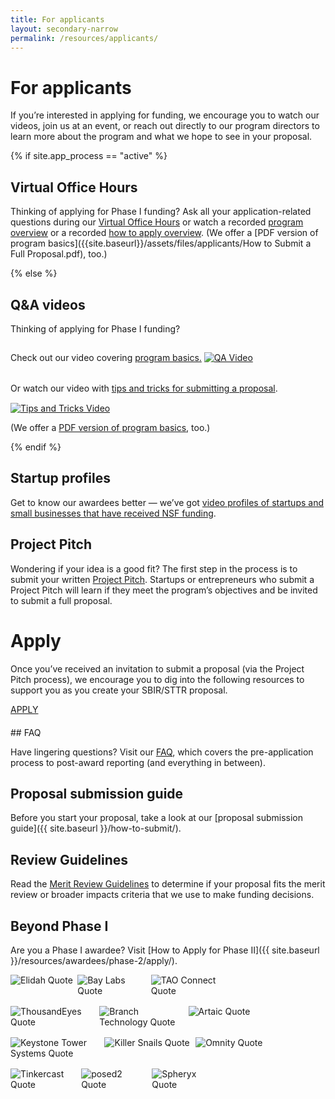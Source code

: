 ```yaml
---
title: For applicants
layout: secondary-narrow
permalink: /resources/applicants/
---
```

<head>
<script type="text/javascript">
setTimeout(function(){var a=document.createElement("script");
var b=document.getElementsByTagName("script")[0];
a.src=document.location.protocol+"//script.crazyegg.com/pages/scripts/0041/5508.js?"+Math.floor(new Date().getTime()/3600000);
a.async=true;a.type="text/javascript";b.parentNode.insertBefore(a,b)}, 1);
</script>
</head>

# For applicants

If you’re interested in applying for funding, we encourage you to watch our videos, join us at an event, or reach out directly to our program directors to learn more about the program and what we hope to see in your proposal. 
 
{% if site.app_process == "active" %}
## Virtual Office Hours

Thinking of applying for Phase I funding? Ask all your application-related questions during our [Virtual Office Hours](https://seedfund.nsf.gov/events/) or watch a recorded [program overview](https://youtu.be/GQ-ZJMb3qfU) or a recorded [how to apply overview](https://youtu.be/X7jirpYWFZY). (We offer a [PDF version of program basics]({{site.baseurl}}/assets/files/applicants/How to Submit a Full Proposal.pdf), too.)

{% else %}
## Q&A videos
  
Thinking of applying for Phase I funding? 

Check out our video covering <a href="https://www.youtube.com/watch?v=ckitTDdcWbU" target="_blank">program basics.</a>
 <a style="border-bottom:0px;" href="https://www.youtube.com/watch?v=ckitTDdcWbU" target="_blank"><img src="{{ site.baseurl }}/assets/img/qa_video.jpg" alt="QA Video" style="max-width:400px;margin-top:15px;margin-bottom:15px;"></a><br><br>
Or watch our video with <a href="https://youtu.be/8WPa4Epdl1k">tips and tricks for submitting a proposal</a>.  
 <a style="border-bottom:0px;" href="https://youtu.be/8WPa4Epdl1k" target="_blank"><img src="{{ site.baseurl }}/assets/img/qa_video2.jpg" alt="Tips and Tricks Video" style="max-width:400px;margin-top:15px;"></a>

(We offer a <a href="../../assets/files/press/overview.pdf">PDF version of program basics</a>, too.)

{% endif %}

## Startup profiles

Get to know our awardees better — we’ve got [video profiles of startups and small businesses that have received NSF funding](https://www.youtube.com/playlist?list=PLGhBP1C7iCOkPp8yv2I3ZGk16LiMIiikb).

## Project Pitch

Wondering if your idea is a good fit? The first step in the process is to submit your written [Project Pitch]({{site.baseurl}}/project-pitch/). Startups or entrepreneurs who submit a Project Pitch will learn if they meet the program’s objectives and be invited to submit a full proposal.

# Apply
Once you’ve received an invitation to submit a proposal (via the Project Pitch process), we encourage you to dig into the following resources to support you as you create your SBIR/STTR proposal.
<div style="margin-bottom:20px;">
<a href="{{ site.baseurl }}/apply/" class="usa-button">APPLY</a>
 <br>
</div>
## FAQ

Have lingering questions? Visit our [FAQ](https://www.nsf.gov/publications/pub_summ.jsp?ods_key=nsf22053), which covers the pre-application process to post-award reporting (and everything in between).

## Proposal submission guide

Before you start your proposal, take a look at our [proposal submission guide]({{ site.baseurl }}/how-to-submit/). 

## Review Guidelines

Read the [Merit Review Guidelines](https://seedfund.nsf.gov/resources/review/merit-review/) to determine if your proposal fits the merit review or broader impacts criteria that we use to make funding decisions.

## Beyond Phase I

Are you a Phase I awardee? Visit [How to Apply for Phase II]({{ site.baseurl }}/resources/awardees/phase-2/apply/).


 
 <div style="margin-bottom:1rem;float:left">
 <img src="{{ site.baseurl }}/assets/img/showcase/Elidah Quote Image.png" alt="Elidah Quote" style="float:left; margin-right:2%; max-width:30%;">
  <img src="{{ site.baseurl }}/assets/img/showcase/Bay Labs Quote Image.png" alt="Bay Labs Quote" style="float:left; margin-right:2%; max-width:30%;">
  <img src="{{ site.baseurl }}/assets/img/showcase/TAO Connect Quote Image.png" alt="TAO Connect Quote" style="float:left; margin-right:2%; max-width:30%;">
 </div>
 
<div style="margin-bottom:1rem;float:left">
  <img src="{{ site.baseurl }}/assets/img/showcase/ThousandEyes Quote Image.png" alt="ThousandEyes Quote" style="float:left; margin-right:2%; max-width:30%;">
   <img src="{{ site.baseurl }}/assets/img/showcase/Branch Technology Quote Image.png" alt="Branch Technology Quote" style="float:left; margin-right:2%; max-width:30%;">
  <img src="{{ site.baseurl }}/assets/img/showcase/Artaic Quote Image.png" alt="Artaic Quote" style="float:left; margin-right:2%; max-width:30%;">
 </div>

<div style="margin-bottom:1rem;float:left">
<img src="{{ site.baseurl }}/assets/img/showcase/Keystone Tower Systems Quote.png" alt="Keystone Tower Systems Quote" style="float:left; margin-right:2%; max-width:30%;">
  <img src="{{ site.baseurl }}/assets/img/showcase/Killer Snails Quote Image.png" alt="Killer Snails Quote" style="float:left; margin-right:2%; max-width:30%;">
     <img src="{{ site.baseurl }}/assets/img/showcase/Omnity Quote Image.png" alt="Omnity Quote" style="float:left; margin-right:2%; max-width:30%;">
 </div>
 
<div style="margin-bottom:1rem;float:left">
  <img src="{{ site.baseurl }}/assets/img/showcase/Tinkercast Quote Image.png" alt="Tinkercast Quote" style="float:left; margin-right:2%; max-width:30%;">
  <img src="{{ site.baseurl }}/assets/img/showcase/posed2 Quote Image.png" alt="posed2 Quote" style="float:left; margin-right:2%; max-width:30%;">
   <img src="{{ site.baseurl }}/assets/img/showcase/Spheryx Quote.png" alt="Spheryx Quote" style="float:left; margin-right:2%; max-width:30%;">
 </div>

